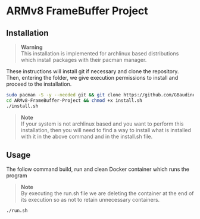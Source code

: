 # ARMv8 FrameBuffer Project

## Installation

> **Warning**  
> This installation is implemented for archlinux based  distributions which install packages with their pacman manager.

These instructions will install git if necessary and clone the repository. Then, entering the folder, we give execution permissions to install and proceed to the installation.
```bash
sudo pacman -S -y --needed git && git clone https://github.com/GBaudino/ARMv8-FrameBuffer-Project
cd ARMv8-FrameBuffer-Project && chmod +x install.sh
./install.sh
```

> **Note**  
> If your system is not archlinux based and you want to perform this installation, then you will need to find a way to install what is installed with it in the above command and in the install.sh file.

## Usage
The follow command build, run and clean Docker container which runs the program

> **Note**  
> By executing the run.sh file we are deleting the container at the end of its execution so as not to retain unnecessary containers.

```
./run.sh
```